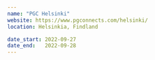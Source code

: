 ```yaml
---
name: "PGC Helsinki"
website: https://www.pgconnects.com/helsinki/
location: Helsinkia, Findland

date_start: 2022-09-27
date_end:   2022-09-28
---
```

